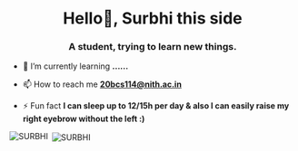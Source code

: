  

<!--
**ssurbhi09/ssurbhi09** is a ✨ _special_ ✨ repository because its `README.md` (this file) appears on your GitHub profile.

Here are some ideas to get you started:

-
-🔭 I’m currently working on my skills.
- 🌱 I’m currently learning cpp
- 👯 I’m looking to collaborate on ...
- 🤔 I’m looking for help with ...
- 💬 Ask me about GitHub HTML & css
- 📫 How to reach me: ...
- 😄 Pronouns: ...
- ⚡ Fun fact: ...
-->
<h1 align="center">Hello👋, Surbhi this side</h1>
<h3 align="center">A student, trying to learn new things.</h3>


- 🌱 I’m currently learning **......**

- 📫 How to reach me **20bcs114@nith.ac.in**

- ⚡ Fun fact **I can sleep up to 12/15h per day & also  I can easily raise my right eyebrow without the left  :)**
<p><img align="left" src="https://github-readme-stats.vercel.app/api/top-langs?username=cvanshulll&show_icons=true&locale=en&layout=compact" alt="SURBHI" /></p>

<p>&nbsp;<img align="center" src="https://github-readme-stats.vercel.app/api?username=cvanshulll&show_icons=true&locale=en" alt="SURBHI" /></p>
